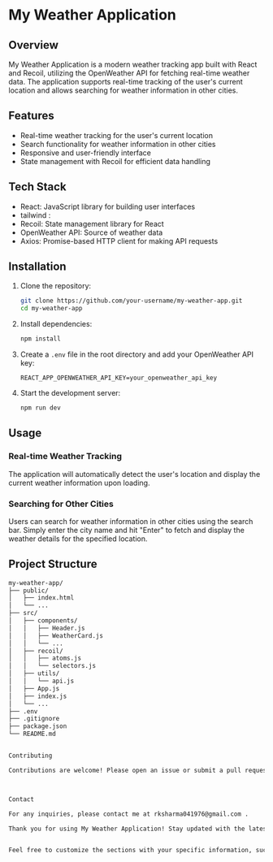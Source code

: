 # My Weather Application

## Overview
My Weather Application is a modern weather tracking app built with React and Recoil, utilizing the OpenWeather API for fetching real-time weather data. The application supports real-time tracking of the user's current location and allows searching for weather information in other cities.

## Features
- Real-time weather tracking for the user's current location
- Search functionality for weather information in other cities
- Responsive and user-friendly interface
- State management with Recoil for efficient data handling

## Tech Stack
- React: JavaScript library for building user interfaces
- tailwind : 
- Recoil: State management library for React
- OpenWeather API: Source of weather data
- Axios: Promise-based HTTP client for making API requests

## Installation

1. Clone the repository:
    ```sh
    git clone https://github.com/your-username/my-weather-app.git
    cd my-weather-app
    ```

2. Install dependencies:
    ```sh
    npm install
    ```

3. Create a `.env` file in the root directory and add your OpenWeather API key:
    ```env
    REACT_APP_OPENWEATHER_API_KEY=your_openweather_api_key
    ```

4. Start the development server:
    ```sh
    npm run dev
    ```

## Usage

### Real-time Weather Tracking
The application will automatically detect the user's location and display the current weather information upon loading.

### Searching for Other Cities
Users can search for weather information in other cities using the search bar. Simply enter the city name and hit "Enter" to fetch and display the weather details for the specified location.

## Project Structure

```markdown
my-weather-app/
├── public/
│   ├── index.html
│   └── ...
├── src/
│   ├── components/
│   │   ├── Header.js
│   │   ├── WeatherCard.js
│   │   └── ...
│   ├── recoil/
│   │   ├── atoms.js
│   │   └── selectors.js
│   ├── utils/
│   │   └── api.js
│   ├── App.js
│   ├── index.js
│   └── ...
├── .env
├── .gitignore
├── package.json
└── README.md  


Contributing

Contributions are welcome! Please open an issue or submit a pull request if you have any improvements or bug fixes.



Contact

For any inquiries, please contact me at rksharma041976@gmail.com .

Thank you for using My Weather Application! Stay updated with the latest weather information, no matter where you are.


Feel free to customize the sections with your specific information, such as your GitHub repository link, contact email, and any additional details about your application.
